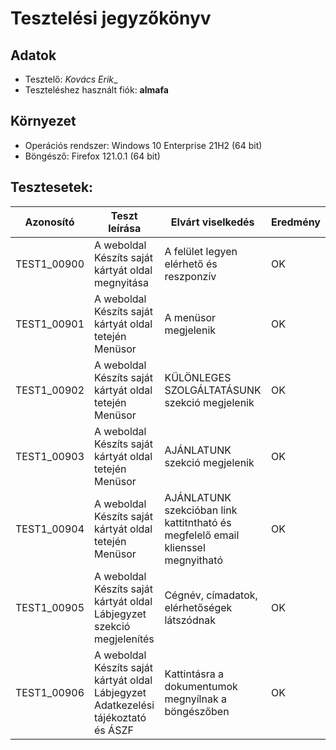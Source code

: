 # Tesztelési jegyzőkönyv

## Adatok

- Tesztelő: _Kovács Erik__
- Teszteléshez használt fiók: __almafa__

## Környezet

- Operációs rendszer: Windows 10 Enterprise 21H2 (64 bit) 
- Böngésző: Firefox 121.0.1 (64 bit)

## Tesztesetek:

| Azonosító | Teszt leírása | Elvárt viselkedés | Eredmény |
|-----------|---------------|-------------------|----------|
| TEST1_00900 | A weboldal Készíts saját kártyát oldal megnyitása | A felület legyen elérhető és reszponzív| OK       |
| TEST1_00901 | A weboldal Készíts saját kártyát oldal tetején Menüsor | A menüsor megjelenik | OK       |
| TEST1_00902 | A weboldal Készíts saját kártyát oldal tetején Menüsor | KÜLÖNLEGES SZOLGÁLTATÁSUNK szekció megjelenik | OK       |
| TEST1_00903 | A weboldal Készíts saját kártyát oldal tetején Menüsor | AJÁNLATUNK szekció megjelenik | OK       |
| TEST1_00904 | A weboldal Készíts saját kártyát oldal tetején Menüsor | AJÁNLATUNK szekcióban link kattitntható és megfelelő email klienssel megnyitható | OK       |
| TEST1_00905 | A weboldal Készíts saját kártyát oldal Lábjegyzet szekció megjelenítés | Cégnév, címadatok, elérhetőségek látszódnak | OK       |
| TEST1_00906 | A weboldal Készíts saját kártyát oldal Lábjegyzet Adatkezelési tájékoztató és ÁSZF | Kattintásra a dokumentumok megnyílnak a böngészőben | OK       |
